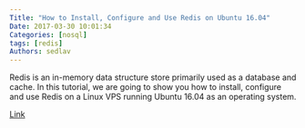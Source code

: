 ```yaml
---
Title: "How to Install, Configure and Use Redis on Ubuntu 16.04"
Date: 2017-03-30 10:01:34
Categories: [nosql]
tags: [redis]
Authors: sedlav
---
```


Redis is an in-memory data structure store primarily used as a database and cache. In this tutorial, we are going to show you how to install, configure and use Redis on a Linux VPS running Ubuntu 16.04 as an operating system.

[Link](https://www.rosehosting.com/blog/how-to-install-configure-and-use-redis-on-ubuntu-16-04/)

